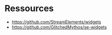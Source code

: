 # Ressources
* https://github.com/StreamElements/widgets
* https://github.com/GlitchedMythos/se-widgets